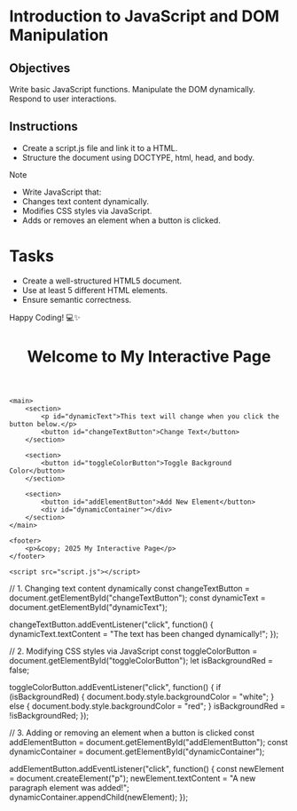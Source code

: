 # Introduction to JavaScript and DOM Manipulation

## Objectives

Write basic JavaScript functions.
Manipulate the DOM dynamically.
Respond to user interactions.

## Instructions

- Create a script.js file and link it to a HTML.
- Structure the document using DOCTYPE, html, head, and body.

>[!NOTE]
>  - Write JavaScript that:
>  - Changes text content dynamically.
>  - Modifies CSS styles via JavaScript.
>  - Adds or removes an element when a button is clicked.


# Tasks
- Create a well-structured HTML5 document.
- Use at least 5 different HTML elements.
- Ensure semantic correctness.

Happy Coding! 💻✨


<!DOCTYPE html>
<html lang="en">
<head>
    <meta charset="UTF-8">
    <meta name="viewport" content="width=device-width, initial-scale=1.0">
    <title>Interactive Web Page</title>
    <link rel="stylesheet" href="styles.css">
</head>
<body>
    <header>
        <h1>Welcome to My Interactive Page</h1>
    </header>

    <main>
        <section>
            <p id="dynamicText">This text will change when you click the button below.</p>
            <button id="changeTextButton">Change Text</button>
        </section>

        <section>
            <button id="toggleColorButton">Toggle Background Color</button>
        </section>

        <section>
            <button id="addElementButton">Add New Element</button>
            <div id="dynamicContainer"></div>
        </section>
    </main>

    <footer>
        <p>&copy; 2025 My Interactive Page</p>
    </footer>

    <script src="script.js"></script>
</body>
</html>

// 1. Changing text content dynamically
const changeTextButton = document.getElementById("changeTextButton");
const dynamicText = document.getElementById("dynamicText");

changeTextButton.addEventListener("click", function() {
    dynamicText.textContent = "The text has been changed dynamically!";
});

// 2. Modifying CSS styles via JavaScript
const toggleColorButton = document.getElementById("toggleColorButton");
let isBackgroundRed = false;

toggleColorButton.addEventListener("click", function() {
    if (isBackgroundRed) {
        document.body.style.backgroundColor = "white";
    } else {
        document.body.style.backgroundColor = "red";
    }
    isBackgroundRed = !isBackgroundRed;
});

// 3. Adding or removing an element when a button is clicked
const addElementButton = document.getElementById("addElementButton");
const dynamicContainer = document.getElementById("dynamicContainer");

addElementButton.addEventListener("click", function() {
    const newElement = document.createElement("p");
    newElement.textContent = "A new paragraph element was added!";
    dynamicContainer.appendChild(newElement);
});



 






















